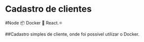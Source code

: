 # Cadastro de clientes 

#Node :package:   Docker :whale:  React.:atom_symbol:



##Cadastro simples de cliente, onde foi possível utilizar o Docker.

